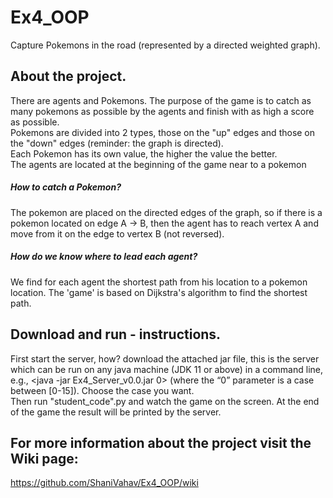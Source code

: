 # Ex4_OOP
Capture Pokemons in the road (represented by a directed weighted graph).
## About the project.
There are agents and Pokemons. The purpose of the game is to catch as many pokemons as possible by the agents and finish with as high a score as possible.  
Pokemons are divided into 2 types, those on the "up" edges and those on the "down" edges (reminder: the graph is directed).  
Each Pokemon has its own value, the higher the value the better.  
The agents are located at the beginning of the game near to a pokemon
##### How to catch a Pokemon?  
The pokemon are placed on the directed edges of the graph, so if there is a pokemon located on edge A -> B, then the agent has to reach vertex A and move from it on the edge to vertex B (not reversed).  
##### How do we know where to lead each agent?  
We find for each agent the shortest path from his location to a pokemon location. The 'game' is based on Dijkstra's algorithm to find the shortest path.

## Download and run - instructions.
First start the server, how? download the attached jar file, this is the server which can be run on any java machine (JDK 11 or above) in a command line,  
e.g., <java -jar Ex4_Server_v0.0.jar 0> (where the “0” parameter is a case between [0-15]). Choose the case you want.  
Then run "student_code".py and watch the game on the screen. At the end of the game the result will be printed by the server.  


## For more information about the project visit the Wiki page:
https://github.com/ShaniVahav/Ex4_OOP/wiki




